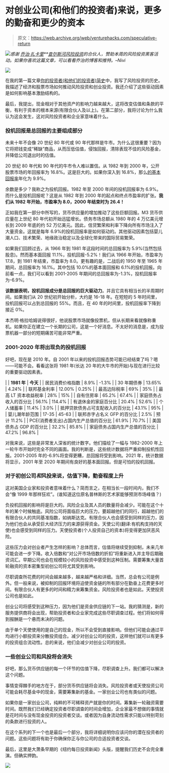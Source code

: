 # 对创业公司(和他们的投资者)来说，更多的勤奋和更少的资本

> 原文：<https://web.archive.org/web/venturehacks.com/speculative-return>

[![](img/c39e6f302b966e0530a192f316ccfdec.png)](https://web.archive.org/web/20221208095216/http://venturehacks.com/support)*感谢* *[乔治·扎卡里](https://web.archive.org/web/20221208095216/http://www.crv.com/team/george_zachary/)**[查尔斯河风险投资](https://web.archive.org/web/20221208095216/http://www.crv.com/)的合伙人，赞助本周的风险投资黑客活动。如果你喜欢这篇文章，可以看看乔治的博客和推特。–Nivi*

[![](img/e5aa567e395e2793c1ee44e81b01d86e.png)](https://web.archive.org/web/20221208095216/http://www.crv.com/team/george_zachary/)

在我的第一篇文章[你的投资者(和他们的投资者)简史](https://web.archive.org/web/20221208095216/http://venturehacks.com/articles/history-of-investors)中，我写了风险投资的历史。我描述了经济和股票市场如何推动风险投资和创业投资。我还介绍了这些驱动因素是如何影响基本激励结构的。

最后，我提出，现金相对于其他资产的影响力越来越大，这将改变估值和条款的平衡，有利于资本的根本来源(有限合伙人及以上)。在第二部分，我将讨论为什么我认为这会发生，这对风险投资者和企业家意味着什么。

### 投机回报是总回报的主要组成部分

未来十年不会像 20 世纪 80 年代或 90 年代那样是牛市。为什么这很重要？因为它将把钱变成“稀缺”商品，从而压低估值，侵蚀回报，清除表现不佳的风险基金，并降低公司退出时的估值。

20 世纪 80 年代和 90 年代的牛市令人难以置信。从 1982 年到 2000 年，公开股票市场的年回报率为 16.8%。这是巨大的。如果你深入到 16.8%，那么[的基本回报率](https://web.archive.org/web/20221208095216/http://www.google.com/search?hl=en&q=fundamental%20return&aq=f&oq=)年化为 9.9%。

余数是多少？我称之为投机回报。1982 年至 2000 年间的投机回报率为 6.9%。而什么是投机回报呢？这是从 1982 年到 2000 年的起点和终点市盈率的扩张。**我们从 1982 年开始，市盈率为 8.0，2000 年结束时为 26.4！**

正如我在第一部分中所写的，货币供应量的增加推动了这些巨额回报。M3 货币供应量在上世纪 80 年代初开始迅猛增长。债务市场总额从 1980 年的 4 万亿美元增长到 2009 年底的约 52 万亿美元。因此，信贷繁荣和利率下降向所有市场注入了大量资金。这就是每年 6.9%的投机回报率是如何驱动的。其他驱动因素包括婴儿潮人口、技术繁荣、地缘政治稳定以及全球化带来的国际贸易繁荣。

如果我们回顾过去，从 1966 年到 1981 年这段时间的总回报率为 5.9%(当然包括股息)。然而基本面回报 11.1%，投机回报-5.2%！我们从 1966 年开始，市盈率为 17.8，到 1981 年结束，市盈率为 8.0。更有趣的是，二战后的 1950 年至 1965 年期间，总回报率为 16.1%。其中包括 10.0%的基本面回报和 6.1%的投机回报。向前看一点，我们可以看到 2001-2005 年期间的总回报率为-1.3%，投机回报率为-6.9%。

**该数据表明，投机回报成分是总回报的巨大驱动力**。并且它具有相当长的半周期时间。如果我们从 20 世纪初开始分析，大约是 16-18 年。在短短的 5 年时间里，投机回报可以占到总回报的 55%。而且，在 40 年的时间里，投机回报率下降到接近 0%。

本杰明·格拉哈姆说得很好，他说股票市场就像投票机，但从长期来看就像称重机。如果你正在建立一个长期的公司，这是一个好消息。不太好的消息是，成为投票机器一部分的短期痛苦可能非常严重。

### 2001-2020 年将出现负的投机回报

好吧，现在是 2010 年。自 2001 年以来的投机回报态势可能已经结束了吗？嗯——可能不会。看看这张将 1981 年(长达 20 年的大牛市的开始)与现在进行比较的重要驱动因素表。

|  | **1981 年** | **今天** |
| 居民消费价格指数 | 8.9% | -1.3% |
| 30 年期债券 | 13.65% | 4.24% |
| 联邦基金利率 | 12.00% | 0.25% |
| 最高边际税率 | 69% | 35% |
| 最高 LT 资本收益税率 | 28% | 15% |
| 自有住房率 | 65.2% | 67.4% |
| 家庭债务占收入的百分比 | 56.1% | 114.4% |
| 有退休金的家庭百分比 | 20.4% | 52.6% |
| 个人储蓄率 | 11.4% | 3.0% |
| 抵押贷款债务占可支配收入的百分比 | 43.1% | 95% |
| 婴儿潮年龄范围 | 17-35 | 45-63 |
| 联邦赤字占名义 GFP 的百分比 | 2.5% | 预计 11.2% |
| PCE(消费者支出)占国内生产总值的百分比 | 61.9% | 70.7% |
| 美国债务占 GDP 的百分比 | 32.2% | 85.8% |
| 家庭债务占国内生产总值的百分比 | 47.2% | 96.8% |

对我来说，这些是非常发人深省的统计数字。他们描绘了一幅与 1982-2000 年上一轮牛市开始时完全不同的画面。我的判断是，这些统计数据将严重抑制投机性回报。2001-2005 年的-6.9%将变得更糟，总回报将受到影响。2021 年，统计数据将显示，2001 年至 2020 年期间有良好的基本面回报。但是可怕的投机回报。

### 对于初创公司*和*风投来说，估值下降，勤奋程度上升

这对美国企业家和投资者意味着什么？简而言之，在相当长一段时间内，我们不会“像 1999 年那样狂欢”。(谁知道这位原名普林斯的艺术家能够预测市场峰值？)

负投机回报的影响将是巨大的。风险企业及其人员的数量将会减少。可能在这个十年的某个时候触底。风险公司将面临巨大的压力，要超越他们的同行，超越他们的有限合伙人的共同基准指数，如纳斯达克。有限合伙人也会感受到同样的压力，因为他们也会从承受巨大经济压力的来源获得资金。天使公司(翻译:有机构支持的天使)也会感受到同样的压力。天使投资者(个人投资自己的资本)将变得更加厌恶风险。

这些压力会对创业者产生怎样的影响？总体而言，估值将继续受到抑制，未来几年可能会进一步下降。收入倍数和“对公开市场倍数的折扣”将重新进入并主导后期融资词汇。早期公司也会在规模较小的风险投资中感受到这种压制。需要筹集大量首轮融资的资本密集型初创公司将尤其受到影响。

尽职调查所花费的时间会越来越多，越来越严格和详细。当然，总会有公司是例外。但一般来说，被抑制的回报环境将迫使资金链的所有部分在勤奋上花费更多时间。有限合伙人有更多的时间和精力来筹集资金。风险投资者也是如此。天使投资公司也是如此。

创业公司将感受到这种压力，因为他们是资金供应链的下一站。我的猜测是，新的服务提供商将会出现，帮助投资者和企业家完成这些尽职调查过程。他们将如何得到报酬是一个悬而未决的问题。

由于单个天使使用的是自己的现金，所以不会受到直接影响。但他们可能会通过平均进行小额投资来分散投资组合。减少对创业公司的投资，这样他们就可以有更多的投资组合流动性。总的来说，他们会减少对创业公司的投资。

### 一些创业公司和风投将会消失

好吧，那么货币供应链的每一个环节的估值下降，尽职调查上升。我们都可以解决这个问题。

事情变得棘手的地方在于，部分货币供应链将会消失。风险投资者或天使投资公司可能会耗尽基金中的现金，需要筹集新的基金。一家创业公司也有类似的问题。

如果你是一家创业公司，纯粹的不可稀释资产就是你的时间。筹集新一轮融资需要时间。既然我们已经确定投资者尽职调查的时间会增加，企业家最不想做的事情就是花时间与没有现金投资的投资者交谈。或者因为自身流动性需求只能以特别苛刻的条款进行投资的人。

在这个系列的下一个也是最后一个部分，我将详细说明你应该问你的潜在投资者的问题。这些问题将有助于你确保你正与你公司的合适投资者交谈。

最后，这里是大萧条早期的《纽约每日投资新闻》头版，提醒我们历史不会完全重演。但确实押韵。

![](img/fc3409298f84358c1724cc10b8877d6e.png)